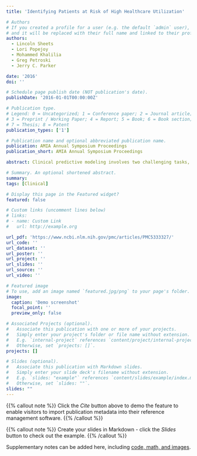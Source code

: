 ```yaml
---
title: 'Identifying Patients at Risk of High Healthcare Utilization'

# Authors
# If you created a profile for a user (e.g. the default `admin` user), write the username (folder name) here
# and it will be replaced with their full name and linked to their profile.
authors:
  - Lincoln Sheets
  - Lori Popejoy
  - Mohammed Khalilia
  - Greg Petroski
  - Jerry C. Parker

date: '2016'
doi: ''

# Schedule page publish date (NOT publication's date).
publishDate: '2016-01-01T00:00:00Z'

# Publication type.
# Legend: 0 = Uncategorized; 1 = Conference paper; 2 = Journal article;
# 3 = Preprint / Working Paper; 4 = Report; 5 = Book; 6 = Book section;
# 7 = Thesis; 8 = Patent
publication_types: ['1']

# Publication name and optional abbreviated publication name.
publication: AMIA Annual Symposium Proceedings
publication_short: AMIA Annual Symposium Proceedings

abstract: Clinical predictive modeling involves two challenging tasks, model development and model deployment. In this paper we demonstrate a software architecture for developing and deploying clinical predictive models using web services via the Health Level 7 (HL7) Fast Healthcare Interoperability Resources (FHIR) standard. The services enable model development using electronic health records (EHRs) stored in OMOP CDM databases and model deployment for scoring individual patients through FHIR resources. The MIMIC2 ICU dataset and a synthetic outpatient dataset were transformed into OMOP CDM databases for predictive model development. The resulting predictive models are deployed as FHIR resources, which receive requests of patient information, perform prediction against the deployed predictive model and respond with prediction scores. To assess the practicality of this approach we evaluated the response and prediction time of the FHIR modeling web services. We found the system to be reasonably fast with one second total response time per patient prediction.

# Summary. An optional shortened abstract.
summary: 
tags: [Clinical]

# Display this page in the Featured widget?
featured: false

# Custom links (uncomment lines below)
# links:
# - name: Custom Link
#   url: http://example.org

url_pdf: 'https://www.ncbi.nlm.nih.gov/pmc/articles/PMC5333327/'
url_code: ''
url_dataset: ''
url_poster: ''
url_project: ''
url_slides: ''
url_source: ''
url_video: ''

# Featured image
# To use, add an image named `featured.jpg/png` to your page's folder.
image:
  caption: 'Demo screenshot'
  focal_point: ''
  preview_only: false

# Associated Projects (optional).
#   Associate this publication with one or more of your projects.
#   Simply enter your project's folder or file name without extension.
#   E.g. `internal-project` references `content/project/internal-project/index.md`.
#   Otherwise, set `projects: []`.
projects: []

# Slides (optional).
#   Associate this publication with Markdown slides.
#   Simply enter your slide deck's filename without extension.
#   E.g. `slides: "example"` references `content/slides/example/index.md`.
#   Otherwise, set `slides: ""`.
slides: ""
---
```


{{% callout note %}}
Click the _Cite_ button above to demo the feature to enable visitors to import publication metadata into their reference management software.
{{% /callout %}}

{{% callout note %}}
Create your slides in Markdown - click the _Slides_ button to check out the example.
{{% /callout %}}

Supplementary notes can be added here, including [code, math, and images](https://wowchemy.com/docs/writing-markdown-latex/).
